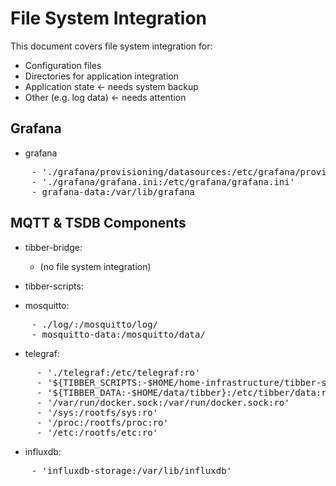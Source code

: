 # File System Integration

This document covers file system integration for:
- Configuration files                         
- Directories for application integration   
- Application state                         <- needs system backup
- Other (e.g. log data)                     <- needs attention

## Grafana 

- grafana
<pre>
    - './grafana/provisioning/datasources:/etc/grafana/provisioning/datasources'
    - './grafana/grafana.ini:/etc/grafana/grafana.ini'
    - grafana-data:/var/lib/grafana
</pre>

## MQTT & TSDB Components

- tibber-bridge:
    - (no file system integration)

- tibber-scripts:

- mosquitto:
<pre>
    - ./log/:/mosquitto/log/
    - mosquitto-data:/mosquitto/data/
</pre>
- telegraf:
<pre>
     - './telegraf:/etc/telegraf:ro'
     - '${TIBBER_SCRIPTS:-$HOME/home-infrastructure/tibber-scripts}:/etc/tibber/bin:rw'
     - '${TIBBER_DATA:-$HOME/data/tibber}:/etc/tibber/data:rw'
     - '/var/run/docker.sock:/var/run/docker.sock:ro'
     - '/sys:/rootfs/sys:ro'
     - '/proc:/rootfs/proc:ro'
     - '/etc:/rootfs/etc:ro'
</pre>
- influxdb:
<pre>
    - 'influxdb-storage:/var/lib/influxdb'
</pre>
